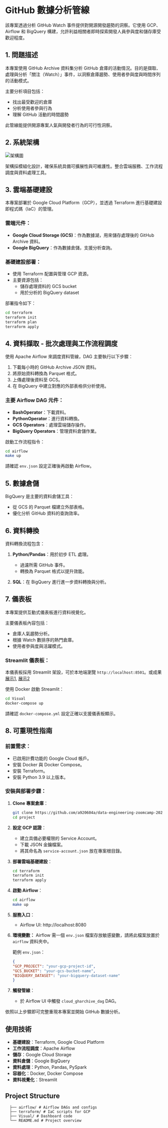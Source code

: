 # GitHub 數據分析管線

該專案透過分析 GitHub Watch 事件提供對開源開發趨勢的洞察。它使用 GCP、Airflow 和 BigQuery 構建，允許利益相關者即時探索開發人員參與度和儲存庫受歡迎程度。

## 1. 問題描述

本專案使用 GitHub Archive 資料集分析 GitHub 倉庫的活動情況。目的是擷取、處理與分析「關注（Watch）」事件，以洞察倉庫趨勢、使用者參與度與時間序列的活動模式。

主要分析項目包括：
- 找出最受歡迎的倉庫
- 分析使用者參與行為
- 理解 GitHub 活動的時間趨勢

此管線能提供開源專案人氣與開發者行為的可行性洞察。

## 2. 系統架構

![架構圖](architecture-diagram.svg)

架構採模組化設計，確保系統具備可擴展性與可維護性。整合雲端服務、工作流程調度與資料處理工具。

## 3. 雲端基礎建設

本專案部署於 Google Cloud Platform（GCP），並透過 Terraform 進行基礎建設即程式碼（IaC）的管理。

### 雲端元件：
- **Google Cloud Storage (GCS)**：作為數據湖，用來儲存處理後的 GitHub Archive 資料。
- **Google BigQuery**：作為數據倉儲，支援分析查詢。

### 基礎建設部署：
- 使用 Terraform 配置與管理 GCP 資源。
- 主要資源包括：
  - 儲存處理資料的 GCS bucket
  - 用於分析的 BigQuery dataset

部署指令如下：
```bash
cd terraform
terraform init
terraform plan
terraform apply
```

## 4. 資料擷取 - 批次處理與工作流程調度

使用 Apache Airflow 來調度資料管線，DAG 主要執行以下步驟：

1. 下載每小時的 GitHub Archive JSON 資料。
2. 將原始資料轉換為 Parquet 格式。
3. 上傳處理後資料至 GCS。
4. 在 BigQuery 中建立對應的外部表格供分析使用。

### 主要 Airflow DAG 元件：
- **BashOperator**：下載資料。
- **PythonOperator**：進行資料轉換。
- **GCS Operators**：處理雲端儲存操作。
- **BigQuery Operators**：管理資料倉儲作業。

啟動工作流程指令：
```bash
cd airflow
make up
```
請確認 `env.json` 設定正確後再啟動 Airflow。

## 5. 數據倉儲

BigQuery 是主要的資料倉儲工具：
- 從 GCS 的 Parquet 檔建立外部表格。
- 優化分析 GitHub 資料的查詢效率。

## 6. 資料轉換

資料轉換流程包含：

1. **Python/Pandas**：用於初步 ETL 處理。
   - 過濾所需 GitHub 事件。
   - 轉換為 Parquet 格式以提升效能。

2. **SQL**：在 BigQuery 進行進一步資料轉換與分析。

## 7. 儀表板

本專案提供互動式儀表板進行資料視覺化。

主要儀表板內容包括：
- 倉庫人氣趨勢分析。
- 根據 Watch 數排序的熱門倉庫。
- 使用者參與度與活躍模式。

### Streamlit 儀表板：
本儀表板採用 Streamlit 架設，可於本地端瀏覽 `http://localhost:8501`。或成果[展示1](https://github.com/a920604a/data-engineering-zoomcamp-2025/blob/main/project/GitHub%20WatchEvent%20%E7%86%B1%E9%96%80%20Repo.pdf), [展示2](./ActivityDashboard.pdf)


使用 Docker 啟動 Streamlit：
```bash
cd Visual
docker-compose up
```

請確認 `docker-compose.yml` 設定正確以支援儀表板顯示。

## 8. 可重現性指南

### 前置需求：
- 已啟用計費功能的 Google Cloud 帳戶。
- 安裝 Docker 與 Docker Compose。
- 安裝 Terraform。
- 安裝 Python 3.9 以上版本。

### 安裝與部署步驟：

1. **Clone 專案倉庫**：
   ```bash
   git clone https://github.com/a920604a/data-engineering-zoomcamp-2025.git
   cd project
   ```

2. **設定 GCP 認證**：
   - 建立具備必要權限的 Service Account。
   - 下載 JSON 金鑰檔案。
   - 將其命名為 `service-account.json` 放在專案根目錄。

3. **部署雲端基礎建設**：
   ```bash
   cd terraform
   terraform init
   terraform apply
   ```

4. **啟動 Airflow**：
   ```bash
   cd airflow
   make up
   ```

5. **服務入口**：
   - Airflow UI: http://localhost:8080

6. **環境變數：**
Airflow 需一個 `env.json` 檔案存放敏感變數，請將此檔案放置於 `airflow` 資料夾中。

   範例 `env.json`：
   ```json
   {
   "GCP_PROJECT": "your-gcp-project-id",
   "GCS_BUCKET": "your-gcs-bucket-name",
   "BIGQUERY_DATASET": "your-bigquery-dataset-name"
   }
   ```
7. **觸發管線**：
   - 於 Airflow UI 中觸發 `cloud_gharchive_dag` DAG。

依照以上步驟即可完整重現本專案並開始 GitHub 數據分析。

## 使用技術

- **基礎建設**：Terraform, Google Cloud Platform
- **工作流程調度**：Apache Airflow
- **儲存**：Google Cloud Storage
- **資料倉儲**：Google BigQuery
- **資料處理**：Python, Pandas, PySpark
- **容器化**：Docker, Docker Compose
- **資料視覺化**：Streamlit

## Project Structure
```
  ├── airflow/ # Airflow DAGs and configs 
  ├── terraform/ # IaC scripts for GCP 
  ├── Visual/ # Dashboard code 
  └── README.md # Project overview
```
